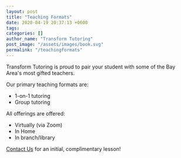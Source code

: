 ```yaml
---
layout: post
title: "Teaching Formats"
date: 2020-04-19 20:37:13 +0600
tags: 
categories: []
author_name: "Transform Tutoring"
post_image: "/assets/images/book.svg"
permalink: "/teachingformats"
---
```



Transform Tutoring is proud to pair your student with some of the Bay Area's most gifted teachers. 

Our primary teaching formats are: 

* 1-on-1 tutoring
* Group tutoring

All offerings are offered:

* Virtually (via Zoom)
* In Home
* In branch/library

[Contact Us](/pages/contact) for an initial, complimentary lesson! 

